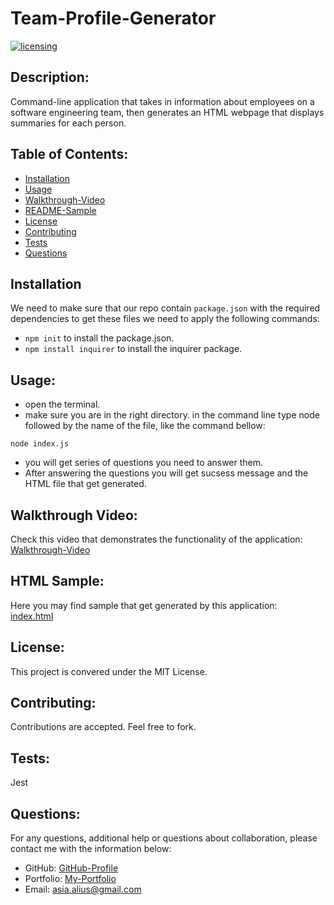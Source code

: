 # Team-Profile-Generator
[![licensing](https://img.shields.io/badge/license-MIT-brightgreen)](https://docs.github.com/en/github/creating-cloning-and-archiving-repositories/licensing-a-repository#searching-github-by-license-type)

## Description:
Command-line application that takes in information about employees on a software engineering team, then generates an HTML webpage that displays summaries for each person. 

  ## Table of Contents:
  * [Installation](#installation)
  * [Usage](#usage)
  * [Walkthrough-Video](#walkthrough-video)
  * [README-Sample](#readme-sample)
  * [License](#license)
  * [Contributing](#contributing)
  * [Tests](#tests)
  * [Questions](#questions)
  
  ## Installation
  We need to make sure that our repo contain `package.json` with the required dependencies to get these files we need to apply the following commands:
  * ``` npm init ``` to install the package.json.
  * ``` npm install inquirer ``` to install the inquirer package. 

  ## Usage:
  * open the terminal.
  * make sure you are in the right directory.
  in the command line type node followed by the name of the file, like the command bellow: 

  ```
  node index.js  
  ```
  * you will get series of questions you need to answer them. 
  * After answering the questions you will get sucsess message and the HTML file that get generated.

  ## Walkthrough Video:
  Check this video that demonstrates the functionality of the application:<br />
   [Walkthrough-Video](https://drive.google.com/file/d/1uZW3h0uMi84c9D9NaTEEH7nosWtVY4T6/view?usp=sharing)
  
  ## HTML Sample:  
  Here you may find sample that get generated by this application:<br />
   [index.html](./output/index.html)

  ## License:
  This project is convered under the MIT License.

  ## Contributing:
  Contributions are accepted. Feel free to fork.
 
  ## Tests:
  
  Jest

  ## Questions:
  For any questions, additional help or questions about collaboration, please contact me with the information below:
 
  * GitHub: [GitHub-Profile](https://github.com/asia-codeing)
  * Portfolio: [My-Portfolio](https://asia-codeing.github.io/my-Portfolio/)
  * Email: asia.alius@gmail.com